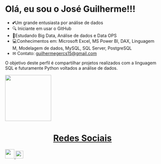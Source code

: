 # Olá, eu sou o José Guilherme!!!

- 💕Um grande entusiasta por análise de dados
- 🔍 Iniciante em usar o GitHub
- 🚀Estudando Big Data, Análise de dados e Data OPS
- 💻Conhecimentos em: Microsoft Excel, MS Power BI, DAX, Linguagem M, Modelagem de dados, MySQL, SQL Server, PostgreSQL
- ✉ Contato: guilhermegercs15@gmail.com


 O objetivo deste perfil é compartilhar projetos realizados com a linguagem SQL e futuramente Python voltados a análise de dados.


                                                                                                                                      
</div>
<div align="left">
  <a href="https://github.com/jguilhermeex">
    <img height="150em" src="https://github-readme-stats.vercel.app/api?username=jguilhermeex&count_private=true&include_all_commits=true&show_icons=true&theme=gradient&hide_border=false&show_owner=true"/>
  

   
   

  <h1 align="center">Redes Sociais</h1>
    <a href = "guilhermegercs15@gmail.com">
      <img width="30" src="gmail.svg">
    </a>
    <a href = "https://www.linkedin.com/in/guilhermeeg">
      <img width="25" src="linkedin.svg">
      </div>
      
      
   







